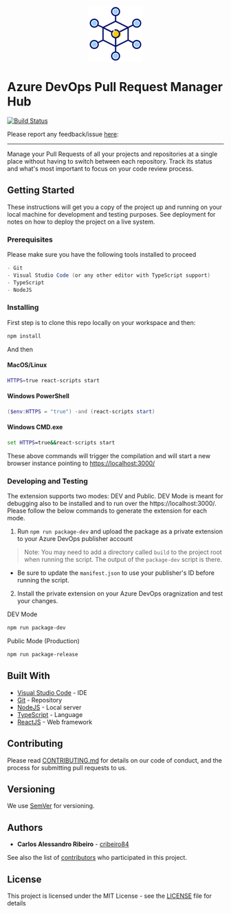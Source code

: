 <p align="center">
  <img src="marketplace/logo.png?raw=true" />
</p>

# Azure DevOps Pull Request Manager Hub

[![Build Status](https://dev.azure.com/caixaazul/Pull%20Request%20Manager%20Hub/_apis/build/status/cribeiro84.azure-devops-pull-request-hub?branchName=master)](https://dev.azure.com/caixaazul/Pull%20Request%20Manager%20Hub/_build/latest?definitionId=11&branchName=master)

Please report any feedback/issue [here](https://github.com/cribeiro84/azure-devops-pull-request-hub):

------

Manage your Pull Requests of all your projects and repositories at a single place without having to switch between each repository. Track its status and what's most important to focus on your code review process.

## Getting Started

These instructions will get you a copy of the project up and running on your local machine for development and testing purposes. See deployment for notes on how to deploy the project on a live system.

### Prerequisites

Please make sure you have the following tools installed to proceed

```csharp
- Git
- Visual Studio Code (or any other editor with TypeScript support)
- TypeScript
- NodeJS
```

### Installing

First step is to clone this repo locally on your workspace and then:

```bash
npm install
```

And then

#### MacOS/Linux

```bash
HTTPS=true react-scripts start
```

#### Windows PowerShell

```powershell
($env:HTTPS = "true") -and (react-scripts start)
```

#### Windows CMD.exe

```cmd
set HTTPS=true&&react-scripts start
```

These above commands will trigger the compilation and will start a new browser instance pointing to <https://localhost:3000/>

### Developing and Testing

The extension supports two modes: DEV and Public. DEV Mode is meant for debugging also to be installed and to run over the https://localhost:3000/.
Please follow the below commands to generate the extension for each mode.

1. Run `npm run package-dev` and upload the package as a private extension to your  Azure DevOps publisher account

  > Note: You may need to add a directory called `build` to the project root when running the script. The output of the `package-dev` script is there.

- Be sure to update the `manifest.json` to use your publisher's ID before running the script.

2. Install the private extension on your Azure DevOps oragnization and test your changes.

DEV Mode

```bash
npm run package-dev
```

Public Mode (Production)

```bash
npm run package-release
```

## Built With

* [Visual Studio Code](https://code.visualstudio.com/) - IDE
* [Git](https://git-scm.com/) - Repository
* [NodeJS](https://nodejs.org/en/) - Local server
* [TypeScript](https://www.typescriptlang.org/) - Language
* [ReactJS](https://reactjs.org/) - Web framework

## Contributing

Please read [CONTRIBUTING.md](CONTRIBUTING.md) for details on our code of conduct, and the process for submitting pull requests to us.

## Versioning

We use [SemVer](http://semver.org/) for versioning. 

## Authors

* **Carlos Alessandro Ribeiro** - [cribeiro84](https://github.com/cribeiro84)

See also the list of [contributors](https://github.com/cribeiro84/azure-devops-pull-request-hub/graphs/contributors) who participated in this project.

## License

This project is licensed under the MIT License - see the [LICENSE](LICENSE) file for details
